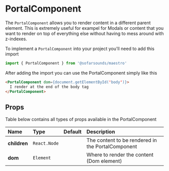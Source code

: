 # PortalComponent

The `PortalComponent` allows you to render content in a different parent element. This is extremely useful for exampel for Modals or content that you want to render on top of everything else without having to mess around with z-indexes.

To implement a `PortalComponent` into your project you'll need to add this import
```js
import { PortalComponent } from '@sofarsounds/maestro'
```

After adding the import you can use the PortalComponent simply like this
```html
<PortalComponent dom={document.getElementById('body')}>
  I render at the end of the body tag
</PortalComponent>
```

## Props
Table below contains all types of props available in the PortalComponent 

| Name          | Type         | Default         | Description                      |
| :------------ | :-----       | :-------------- | :------------------------------- |
| **children**  | `React.Node` |                 | The content to be rendered in the PortalComponent
| **dom**       | `Element`    |                 | Where to render the content (Dom element)

